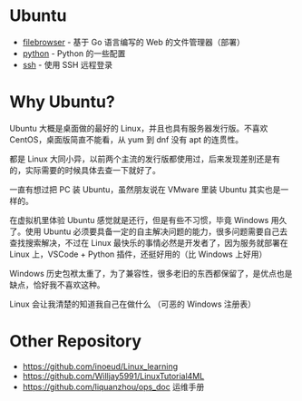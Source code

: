 # Ubuntu
- [filebrowser](./filebrowser.md) - 基于 Go 语言编写的 Web 的文件管理器（部署）
- [python](./python.md) - Python 的一些配置
- [ssh](./ssh.md) - 使用 SSH 远程登录

# Why Ubuntu?
Ubuntu 大概是桌面做的最好的 Linux，并且也具有服务器发行版。不喜欢 CentOS，桌面版简直不能看，从 yum 到 dnf 没有 apt 的连贯性。

都是 Linux 大同小异，以前两个主流的发行版都使用过，后来发现差别还是有的，实际需要的时候具体去查一下就好了。

一直有想过把 PC 装 Ubuntu，虽然朋友说在 VMware 里装 Ubuntu 其实也是一样的。

在虚拟机里体验 Ubuntu 感觉就是还行，但是有些不习惯，毕竟 Windows 用久了。使用 Ubuntu 必须要具备一定的自主解决问题的能力，很多问题需要自己去查找搜索解决，不过在 Linux 最快乐的事情必然是开发者了，因为服务就部署在 Linux 上，VSCode + Python 插件，还挺好用的（比 Windows 上好用）

Windows 历史包袱太重了，为了兼容性，很多老旧的东西都保留了，是优点也是缺点，恰好我不喜欢这种。

Linux 会让我清楚的知道我自己在做什么 （可恶的 Windows 注册表）

# Other Repository
- <https://github.com/inoeud/Linux_learning>
- <https://github.com/Willjay5991/LinuxTutorial4ML>
- <https://github.com/liquanzhou/ops_doc> 运维手册

